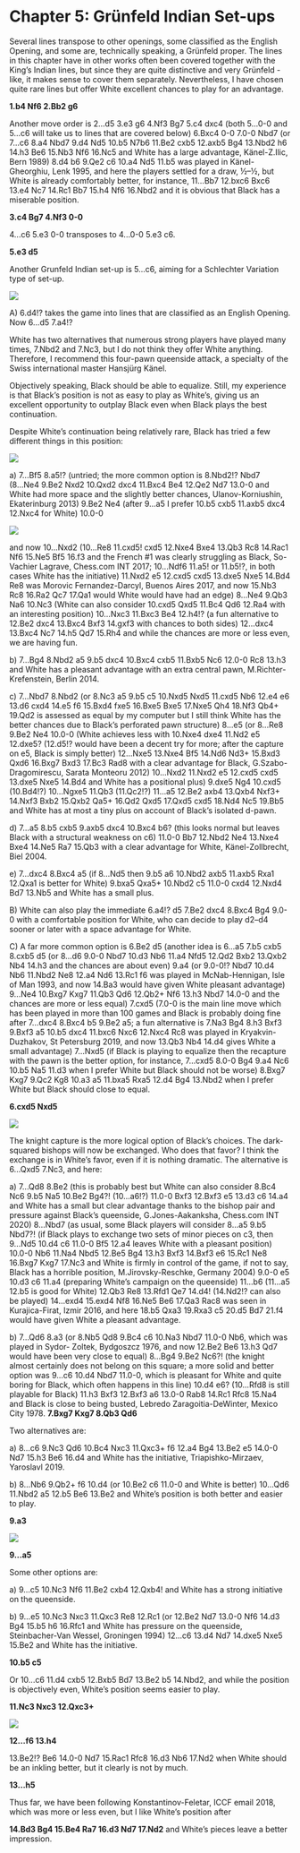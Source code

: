# Chapter 5: Grünfeld Indian Set-ups

Several lines transpose to other openings, some classified as the English Opening, and some are, technically speaking, a Grünfeld proper. The lines in this chapter have in other works often been covered together with the King’s Indian lines, but since they are quite distinctive and very Grünfeld - like, it makes sense to cover them separately. Nevertheless, I have chosen quite rare lines but offer White excellent chances to play for an advantage.

**1.b4 Nf6 2.Bb2 g6**

Another move order is 2...d5 3.e3 g6 4.Nf3 Bg7 5.c4 dxc4 (both 5...0-0 and 5...c6 will take us to lines that are covered below) 6.Bxc4 0-0 7.0-0 Nbd7 (or 7...c6 8.a4 Nbd7 9.d4 Nd5 10.b5 N7b6 11.Be2 cxb5 12.axb5 Bg4 13.Nbd2 h6 14.h3 Be6 15.Nb3 Nf6 16.Nc5 and White has a large advantage, Känel-Z.Ilic, Bern 1989) 8.d4 b6 9.Qe2 c6 10.a4 Nd5 11.b5 was played in Känel-Gheorghiu, Lenk 1995, and here the players settled for a draw, ½–½, but White is already comfortably better, for instance, 11...Bb7 12.bxc6 Bxc6 13.e4 Nc7 14.Rc1 Bb7 15.h4 Nf6 16.Nbd2 and it is obvious that Black has a miserable position.

**3.c4 Bg7 4.Nf3 0-0**

4...c6 5.e3 0-0 transposes to 4...0-0 5.e3 c6.

**5.e3 d5**

Another Grunfeld Indian set-up is 5...c6, aiming for a Schlechter Variation type of set-up.

![](pics/pic-5-1.png)

A) 6.d4!? takes the game into lines that are classified as an English Opening. Now 6...d5 7.a4!?

White has two alternatives that numerous strong players have played many times, 7.Nbd2 and 7.Nc3, but I do not think they offer White anything. Therefore, I recommend this four-pawn queenside attack, a specialty of the Swiss international master Hansjürg Känel.

Objectively speaking, Black should be able to equalize. Still, my experience is that Black’s position is not as easy to play as White’s, giving us an excellent opportunity to outplay Black even when Black plays the best continuation.

Despite White’s continuation being relatively rare, Black has tried a few different things in this position:

![](pics/pic-5-2.png)

a) 7...Bf5 8.a5!? (untried; the more common option is 8.Nbd2!? Nbd7 (8...Ne4 9.Be2 Nxd2 10.Qxd2 dxc4 11.Bxc4 Be4 12.Qe2 Nd7 13.0-0 and White had more space and the slightly better chances, Ulanov-Korniushin, Ekaterinburg 2013) 9.Be2 Ne4 (after 9...a5 I prefer 10.b5 cxb5 11.axb5 dxc4 12.Nxc4 for White) 10.0-0

![](pics/pic-5-3.png)

and now 10...Nxd2 (10...Re8 11.cxd5! cxd5 12.Nxe4 Bxe4 13.Qb3 Rc8 14.Rac1 Nf6 15.Ne5 Bf5 16.f3 and the French #1 was clearly struggling as Black, So-Vachier Lagrave, Chess.com INT 2017; 10...Ndf6 11.a5! or 11.b5!?, in both cases White has the initiative) 11.Nxd2 e5 12.cxd5 cxd5 13.dxe5 Nxe5 14.Bd4 Re8 was Morovic Fernandez-Darcyl, Buenos Aires 2017, and now 15.Nb3 Rc8 16.Ra2 Qc7 17.Qa1 would White would have had an edge) 8...Ne4 9.Qb3 Na6 10.Nc3 (White can also consider 10.cxd5 Qxd5 11.Bc4 Qd6 12.Ra4 with an interesting position) 10...Nxc3 11.Bxc3 Be4 12.h4!? (a fun alternative to 12.Be2 dxc4 13.Bxc4 Bxf3 14.gxf3 with chances to both sides) 12...dxc4 13.Bxc4 Nc7 14.h5 Qd7 15.Rh4 and while the chances are more or less even, we are having fun.

b) 7...Bg4 8.Nbd2 a5 9.b5 dxc4 10.Bxc4 cxb5 11.Bxb5 Nc6 12.0-0 Rc8 13.h3 and White has a pleasant advantage with an extra central pawn, M.Richter-Krefenstein, Berlin 2014.

c) 7...Nbd7 8.Nbd2 (or 8.Nc3 a5 9.b5 c5 10.Nxd5 Nxd5 11.cxd5 Nb6 12.e4 e6 13.d6 cxd4 14.e5 f6 15.Bxd4 fxe5 16.Bxe5 Bxe5 17.Nxe5 Qh4 18.Nf3 Qb4+ 19.Qd2 is assessed as equal by my computer but I still think White has the better chances due to Black’s perforated pawn structure) 8...e5 (or 8...Re8 9.Be2 Ne4 10.0-0 (White achieves less with 10.Nxe4 dxe4 11.Nd2 e5 12.dxe5? (12.d5!? would have been a decent try for more; after the capture on e5, Black is simply better) 12...Nxe5 13.Nxe4 Bf5 14.Nd6 Nd3+ 15.Bxd3 Qxd6 16.Bxg7 Bxd3 17.Bc3 Rad8 with a clear advantage for Black, G.Szabo-Dragomirescu, Sarata Monteoru 2012) 10...Nxd2 11.Nxd2 e5 12.cxd5 cxd5 13.dxe5 Nxe5 14.Bd4 and White has a positional plus) 9.dxe5 Ng4 10.cxd5 (10.Bd4!?) 10...Ngxe5 11.Qb3 (11.Qc2!?) 11...a5 12.Be2 axb4 13.Qxb4 Nxf3+ 14.Nxf3 Bxb2 15.Qxb2 Qa5+
16.Qd2 Qxd5 17.Qxd5 cxd5 18.Nd4 Nc5 19.Bb5 and White has at most a tiny plus on account of Black’s isolated d-pawn.

d) 7...a5 8.b5 cxb5 9.axb5 dxc4 10.Bxc4 b6? (this looks normal but leaves Black with a structural weakness on c6) 11.0-0 Bb7 12.Nbd2 Ne4 13.Nxe4 Bxe4 14.Ne5 Ra7 15.Qb3 with a clear advantage for White, Känel-Zollbrecht, Biel 2004.

e) 7...dxc4 8.Bxc4 a5 (if 8...Nd5 then 9.b5 a6 10.Nbd2 axb5 11.axb5 Rxa1 12.Qxa1 is better for White) 9.bxa5 Qxa5+ 10.Nbd2 c5 11.0-0 cxd4 12.Nxd4 Bd7 13.Nb5 and White has a small plus.

B) White can also play the immediate 6.a4!? d5 7.Be2 dxc4 8.Bxc4 Bg4 9.0-0 with a comfortable position for White, who can decide to play d2–d4 sooner or later with a space advantage for White.

C) A far more common option is 6.Be2 d5 (another idea is 6...a5 7.b5 cxb5 8.cxb5 d5 (or 8...d6 9.0-0 Nbd7 10.d3 Nb6 11.a4 Nfd5 12.Qd2 Bxb2 13.Qxb2 Nb4 14.h3 and the chances are about even) 9.a4 (or 9.0-0!? Nbd7 10.d4 Nb6 11.Nbd2 Ne8 12.a4 Nd6 13.Rc1 f6 was played in McNab-Hennigan, Isle of Man 1993, and now 14.Ba3 would have given White pleasant advantage) 9...Ne4 10.Bxg7 Kxg7 11.Qb3 Qd6 12.Qb2+ Nf6 13.h3 Nbd7 14.0-0 and the chances are more or less equal) 7.cxd5 (7.0-0 is the main line move which has been played in more than 100 games and Black is probably doing fine after 7...dxc4 8.Bxc4 b5 9.Be2 a5; a fun alternative is 7.Na3 Bg4 8.h3 Bxf3 9.Bxf3 a5 10.b5 dxc4 11.bxc6 Nxc6 12.Nxc4 Rc8 was played in Kryakvin-Duzhakov, St Petersburg 2019, and now 13.Qb3 Nb4 14.d4 gives White a small advantage) 7...Nxd5 (if Black is playing to equalize then the recapture with the pawn is the better option, for instance, 7...cxd5 8.0-0 Bg4 9.a4 Nc6 10.b5 Na5 11.d3 when I prefer White but Black should not be worse) 8.Bxg7 Kxg7 9.Qc2 Kg8 10.a3 a5
11.bxa5 Rxa5 12.d4 Bg4 13.Nbd2 when I prefer White but Black should close to equal.

**6.cxd5 Nxd5**

![](pics/pic-5-4.png)

The knight capture is the more logical option of Black’s choices. The dark-squared bishops will now be exchanged. Who does that favor? I think the exchange is in White’s favor, even if it is nothing dramatic.
The alternative is 6...Qxd5 7.Nc3, and here:

a) 7...Qd8 8.Be2 (this is probably best but White can also consider 8.Bc4 Nc6 9.b5 Na5 10.Be2 Bg4?! (10...a6!?) 11.0-0 Bxf3 12.Bxf3 e5 13.d3 c6 14.a4 and White has a small but clear advantage thanks to the bishop pair and pressure against Black’s queenside, G.Jones-Aakanksha, Chess.com INT 2020) 8...Nbd7 (as usual, some Black players will consider 8...a5 9.b5 Nbd7?! (if Black plays to exchange two sets of minor pieces on c3, then 9...Nd5 10.d4 c6 11.0-0 Bf5 12.a4 leaves White with a pleasant position) 10.0-0 Nb6 11.Na4 Nbd5 12.Be5 Bg4 13.h3 Bxf3 14.Bxf3 e6 15.Rc1 Ne8 16.Bxg7 Kxg7 17.Nc3 and White is firmly in control of the game, if not to say, Black has a horrible position, M.Jirovsky-Reschke, Germany 2004) 9.0-0 e5 10.d3 c6 11.a4 (preparing White’s campaign on the queenside) 11...b6 (11...a5 12.b5 is good for White) 12.Qb3 Re8 13.Rfd1 Qe7 14.d4! (14.Nd2!? can also be played) 14...exd4 15.exd4 Nf8 16.Ne5 Be6 17.Qa3 Rac8 was seen in Kurajica-Firat, Izmir 2016, and here 18.b5 Qxa3 19.Rxa3 c5 20.d5 Bd7 21.f4 would have given White a pleasant advantage.

b) 7...Qd6 8.a3 (or 8.Nb5 Qd8 9.Bc4 c6 10.Na3 Nbd7 11.0-0 Nb6, which was played in Sydor- Zoltek, Bydgoszcz 1976, and now 12.Be2 Be6 13.h3 Qd7 would have been very close to equal) 8...Bg4 9.Be2 Nc6?! (the knight almost certainly does not belong on this square; a more solid and better option was 9...c6 10.d4 Nbd7 11.0-0, which is pleasant for White and quite boring for Black, which often happens in this line) 10.d4 e6? (10...Rfd8 is still playable for Black) 11.h3 Bxf3 12.Bxf3 a6 13.0-0 Rab8 14.Rc1 Rfc8 15.Na4 and Black is close to being busted, Lebredo Zaragoitia-DeWinter, Mexico City 1978.
**7.Bxg7 Kxg7 8.Qb3 Qd6**

Two alternatives are:

a) 8...c6 9.Nc3 Qd6 10.Bc4 Nxc3 11.Qxc3+ f6 12.a4 Bg4 13.Be2 e5 14.0-0 Nd7 15.h3 Be6 16.d4 and White has the initiative, Triapishko-Mirzaev, Yaroslavl 2019.

b) 8...Nb6 9.Qb2+ f6 10.d4 (or 10.Be2 c6 11.0-0 and White is better) 10...Qd6 11.Nbd2 a5 12.b5 Be6 13.Be2 and White’s position is both better and easier to play.

**9.a3**

![](pics/pic-5-5.png)

**9...a5**

Some other options are:

a) 9...c5 10.Nc3 Nf6 11.Be2 cxb4 12.Qxb4! and White has a strong initiative on the queenside.

b) 9...e5 10.Nc3 Nxc3 11.Qxc3 Re8 12.Rc1 (or 12.Be2 Nd7 13.0-0 Nf6 14.d3 Bg4 15.b5 h6 16.Rfc1 and White has pressure on the queenside, Steinbacher-Van Wessel, Groningen 1994) 12...c6 13.d4 Nd7 14.dxe5 Nxe5 15.Be2 and White has the initiative.

**10.b5 c5**

Or 10...c6 11.d4 cxb5 12.Bxb5 Bd7 13.Be2 b5 14.Nbd2, and while the position is objectively even, White’s position seems easier to play.

**11.Nc3 Nxc3 12.Qxc3+**

![](pics/pic-5-6.png)

**12...f6 13.h4**

13.Be2!? Be6 14.0-0 Nd7 15.Rac1 Rfc8 16.d3 Nb6 17.Nd2 when White should be an inkling better, but it clearly is not by much.

**13...h5**

Thus far, we have been following Konstantinov-Feletar, ICCF email 2018, which was more or less even, but I like White’s position after

**14.Bd3 Bg4 15.Be4 Ra7 16.d3 Nd7 17.Nd2** and White’s pieces leave a better impression.
